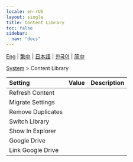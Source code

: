 ```yaml
---
locale: en-rUS
layout: single
title: Content Library
toc: false
sidebar:
  nav: "docs"
---
```

[Eng](/dancexr/menu/2025.4/system/library) | [繁中](/tw/dancexr/menu/2025.4/system/library) | [日本語](/jp/dancexr/menu/2025.4/system/library) | [한국어](/kr/dancexr/menu/2025.4/system/library) | [简中](/zh/dancexr/menu/2025.4/system/library)

[System](../menu#System) > Content Library



| Setting | Value | Description |
| :--- | --- | :--- |
| Refresh Content || 
| Migrate Settings || 
| Remove Duplicates || 
| Switch Library || 
| Show In Explorer || 
| Google Drive || 
| Link Google Drive || 
